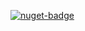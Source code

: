 [![nuget-badge](https://img.shields.io/badge/nuget-active-blue.svg)](https://www.nuget.org/packages/NequeoWebSockets)
